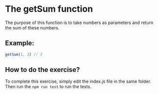 # The getSum function
The purpose of this function is to take numbers as parameters and return the sum of these numbers.

## Example:
```js
getSum(1, 2) // 3
```
## How to do the exercise?
To complete this exercise, simply edit the index.js file in the same folder.
Then run the ``npm run test`` to run the tests.